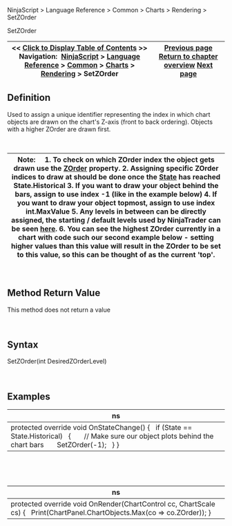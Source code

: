 ﻿


NinjaScript \> Language Reference \> Common \> Charts \> Rendering \> SetZOrder






















SetZOrder







| \<\< [Click to Display Table of Contents](setzorder.md) \>\> **Navigation:**     [NinjaScript](ninjascript-1.md) \> [Language Reference](language_reference_wip-1.md) \> [Common](common-1.md) \> [Charts](chart-1.md) \> [Rendering](rendering-1.md) \> SetZOrder | [Previous page](rendertarget-1.md) [Return to chapter overview](rendering-1.md) [Next page](chart_zorder-1.md) |
| --- | --- |











## Definition


Used to assign a unique identifier representing the index in which chart objects are drawn on the chart's Z\-axis (front to back ordering). Objects with a higher ZOrder are drawn first.  


 




| Note:     1\. To check on which ZOrder index the object gets drawn use the [ZOrder](chart_zorder-1.md) property. 2\. Assigning specific ZOrder indices to draw at should be done once the [State](onstatechange-1.md) has reached State.Historical  3\. If you want to draw your object behind the bars, assign to use index \-1 (like in the example below) 4\. If you want to draw your object topmost, assign to use index int.MaxValue 5\. Any levels in between can be directly assigned, the starting / default levels used by NinjaTrader can be seen [here](chart_zorder-1.md). 6\. You can see the highest ZOrder currently in a chart with code such our second example below \- setting higher values than this value will result in the ZOrder to be set to this value, so this can be thought of as the current 'top'. |
| --- |



 


## Method Return Value


This method does not return a value


 


## Syntax


SetZOrder(int DesiredZOrderLevel)


 


## Examples




| ns |
| --- |
| protected override void OnStateChange() {    if (State \=\= State.Historical)    {        // Make sure our object plots behind the chart bars        SetZOrder(\-1);    } } |



 


 




| ns |
| --- |
| protected override void OnRender(ChartControl cc, ChartScale cs) {    Print(ChartPanel.ChartObjects.Max(co \=\> co.ZOrder)); } |










